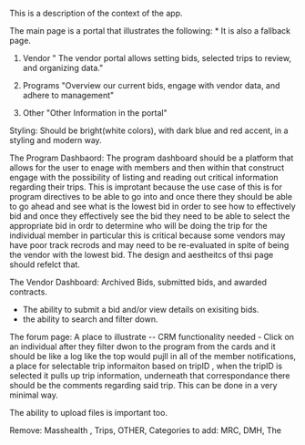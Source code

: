 This is a description of the context of the app.

The main page is a portal that illustrates the following: * It is also a fallback page.
1. Vendor
" The vendor portal allows setting bids, selected trips to review,  and organizing data."
 
2. Programs
"Overview our current bids, engage with vendor data, 
and adhere to management"

3. Other
"Other Information in the portal"

Styling:
Should be bright(white colors), with dark blue and red accent, in a styling and modern way.


The Program Dashbaord:
The program dashboard should be a platform that allows for the user to enage with members and then within that construct engage with the possibility of listing and reading out critical information regarding their trips. This is improtant because the use case of this is for program directives to be able to go into and once there they should be able to go ahead and see what is the lowest bid in order to see how to effectively bid and once they effectively see the bid they need to be able to select the appropriate bid in ordr to determine who will be doing the trip for the individual member in particular this is critical because some vendors may have poor track recrods and may need to be re-evaluated in spite of being the vendor with the lowest bid. The design and aestheitcs of thsi page should refelct that. 

The Vendor Dashboard:
Archived Bids, submitted bids, and awarded contracts.
+ The ability to submit a bid and/or view details on exisiting bids.
+ the ability to search and filter down.

The forum page:
A place to illustrate --
CRM functionality needed - Click on an individual after they filter dwon to the program from the cards and it should be like a log like the top would pujll in all of the member notifications, a place for selectable trip informaiton based on tripID , when the tripID is selected it pulls up trip information, underneath that correspondance there should be the comments regarding said trip.
This can be done in a very minimal way. 

The ability to upload files is important too.

Remove: Masshealth , Trips, OTHER,
Categories to add:
MRC, DMH, 
The 